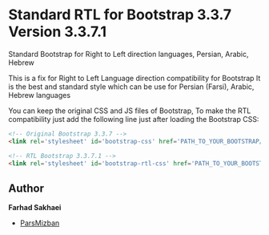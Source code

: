 # Standard RTL for Bootstrap 3.3.7 Version 3.3.7.1
Standard Bootstrap for Right to Left direction languages, Persian, Arabic, Hebrew

This is a fix for Right to Left Language direction compatibility for Bootstrap
It is the best and standard style which can be use for Persian (Farsi), Arabic, Hebrew languages

You can keep the original CSS and JS files of Bootstrap, To make the RTL compatibility just add the following line just after loading the Bootstrap CSS:

```html
<!-- Original Bootstrap 3.3.7 -->
<link rel='stylesheet' id='bootstrap-css' href='PATH_TO_YOUR_BOOTSTRAP/bootstrap.min.css?ver=3.3.7' type='text/css' media='all' />

<!-- RTL Bootstrap 3.3.7.1 -->
<link rel='stylesheet' id='bootstrap-rtl-css' href='PATH_TO_YOUR_BOOTSTRAP/bootstrap.rtl.min.css?ver=3.3.7.1' type='text/css' media='all' />
```

## Author

**Farhad Sakhaei**

+ [ParsMizban](https://parsmizban.com)
